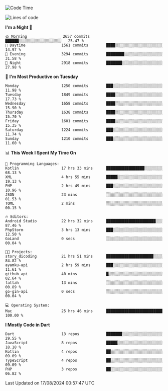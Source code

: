 <!--START_SECTION:waka-->
![Code Time](http://img.shields.io/badge/Code%20Time-672%20hrs%206%20mins-blue)

![Lines of code](https://img.shields.io/badge/From%20Hello%20World%20I%27ve%20Written-3.4%20million%20lines%20of%20code-blue)

**I'm a Night 🦉** 

```text
🌞 Morning                2657 commits        ██████░░░░░░░░░░░░░░░░░░░   25.47 % 
🌆 Daytime                1561 commits        ████░░░░░░░░░░░░░░░░░░░░░   14.97 % 
🌃 Evening                3294 commits        ████████░░░░░░░░░░░░░░░░░   31.58 % 
🌙 Night                  2918 commits        ███████░░░░░░░░░░░░░░░░░░   27.98 % 
```
📅 **I'm Most Productive on Tuesday** 

```text
Monday                   1250 commits        ███░░░░░░░░░░░░░░░░░░░░░░   11.98 % 
Tuesday                  1849 commits        ████░░░░░░░░░░░░░░░░░░░░░   17.73 % 
Wednesday                1658 commits        ████░░░░░░░░░░░░░░░░░░░░░   15.90 % 
Thursday                 1638 commits        ████░░░░░░░░░░░░░░░░░░░░░   15.70 % 
Friday                   1601 commits        ████░░░░░░░░░░░░░░░░░░░░░   15.35 % 
Saturday                 1224 commits        ███░░░░░░░░░░░░░░░░░░░░░░   11.74 % 
Sunday                   1210 commits        ███░░░░░░░░░░░░░░░░░░░░░░   11.60 % 
```


📊 **This Week I Spent My Time On** 

```text
💬 Programming Languages: 
Kotlin                   17 hrs 33 mins      █████████████████░░░░░░░░   68.13 % 
XML                      4 hrs 55 mins       █████░░░░░░░░░░░░░░░░░░░░   19.13 % 
PHP                      2 hrs 49 mins       ███░░░░░░░░░░░░░░░░░░░░░░   10.96 % 
JSON                     23 mins             ░░░░░░░░░░░░░░░░░░░░░░░░░   01.53 % 
TOML                     2 mins              ░░░░░░░░░░░░░░░░░░░░░░░░░   00.15 % 

🔥 Editors: 
Android Studio           22 hrs 32 mins      ██████████████████████░░░   87.46 % 
PhpStorm                 3 hrs 13 mins       ███░░░░░░░░░░░░░░░░░░░░░░   12.50 % 
GoLand                   0 secs              ░░░░░░░░░░░░░░░░░░░░░░░░░   00.04 % 

🐱‍💻 Projects: 
story_dicoding           21 hrs 51 mins      █████████████████████░░░░   84.82 % 
ayamku-api               2 hrs 59 mins       ███░░░░░░░░░░░░░░░░░░░░░░   11.61 % 
github_api               40 mins             █░░░░░░░░░░░░░░░░░░░░░░░░   02.64 % 
fattah                   13 mins             ░░░░░░░░░░░░░░░░░░░░░░░░░   00.89 % 
go-gin-api               0 secs              ░░░░░░░░░░░░░░░░░░░░░░░░░   00.04 % 

💻 Operating System: 
Mac                      25 hrs 46 mins      █████████████████████████   100.00 % 
```

**I Mostly Code in Dart** 

```text
Dart                     13 repos            ███████░░░░░░░░░░░░░░░░░░   29.55 % 
JavaScript               8 repos             █████░░░░░░░░░░░░░░░░░░░░   18.18 % 
Kotlin                   4 repos             ██░░░░░░░░░░░░░░░░░░░░░░░   09.09 % 
TypeScript               4 repos             ██░░░░░░░░░░░░░░░░░░░░░░░   09.09 % 
PHP                      3 repos             ██░░░░░░░░░░░░░░░░░░░░░░░   06.82 % 
```




 Last Updated on 17/08/2024 00:57:47 UTC
<!--END_SECTION:waka-->
